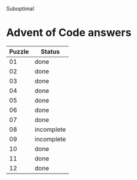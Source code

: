 Suboptimal

# Advent of Code answers

| Puzzle | Status |
| ------------- | ------------- |
| 01  | done |
| 02  | done |
| 03  | done |
| 04  | done |
| 05  | done |
| 06  | done |
| 07  | done |
| 08  | incomplete |
| 09  | incomplete |
| 10  | done |
| 11  | done |
| 12  | done |
